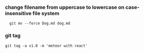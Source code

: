 ### change filename from uppercase to lowercase on case-insensitive file system

```
  git mv --force Dog.md dog.md
```

### git tag

```
git tag -a v1.0 -m 'meteor with react'
```
